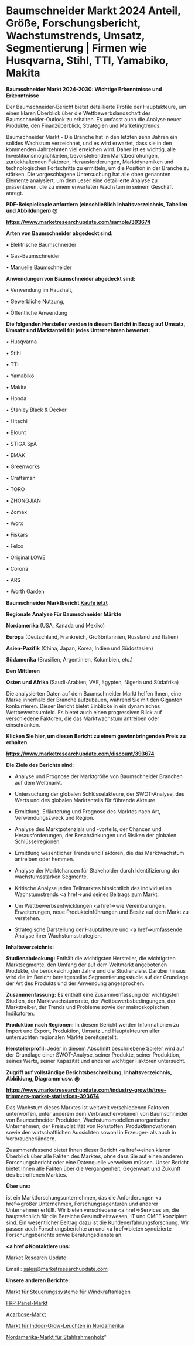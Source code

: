 # Baumschneider Markt 2024 Anteil, Größe, Forschungsbericht, Wachstumstrends, Umsatz, Segmentierung | Firmen wie Husqvarna, Stihl, TTI, Yamabiko, Makita

<strong>Baumschneider Markt 2024-2030: Wichtige Erkenntnisse und Erkenntnisse</strong>

Der Baumschneider-Bericht bietet detaillierte Profile der Hauptakteure, um einen klaren Überblick über die Wettbewerbslandschaft des Baumschneider-Outlook zu erhalten. Es umfasst auch die Analyse neuer Produkte, den Finanzüberblick, Strategien und Marketingtrends.

Baumschneider Markt - Die Branche hat in den letzten zehn Jahren ein solides Wachstum verzeichnet, und es wird erwartet, dass sie in den kommenden Jahrzehnten viel erreichen wird. Daher ist es wichtig, alle Investitionsmöglichkeiten, bevorstehenden Marktbedrohungen, zurückhaltenden Faktoren, Herausforderungen, Marktdynamiken und technologischen Fortschritte zu ermitteln, um die Position in der Branche zu stärken. Die vorgeschlagene Untersuchung hat alle oben genannten Elemente analysiert, um dem Leser eine detaillierte Analyse zu präsentieren, die zu einem erwarteten Wachstum in seinem Geschäft anregt.



<strong><b>PDF-Beispielkopie anfordern (einschließlich Inhaltsverzeichnis, Tabellen und Abbildungen) @ </b></strong>

<strong><a href=https://www.marketresearchupdate.com/sample/393674>

<strong>https://www.marketresearchupdate.com/sample/393674</u></a></strong></strong>



<strong>Arten von Baumschneider abgedeckt sind:</strong>

• Elektrische Baumschneider

• Gas-Baumschneider

• Manuelle Baumschneider



<strong>Anwendungen von Baumschneider abgedeckt sind:</strong>

• Verwendung im Haushalt,

• Gewerbliche Nutzung,

• Öffentliche Anwendung



<strong>Die folgenden Hersteller werden in diesem Bericht in Bezug auf Umsatz, Umsatz und Marktanteil für jedes Unternehmen bewertet:</strong>

• Husqvarna

• Stihl

• TTI

• Yamabiko

• Makita

• Honda

• Stanley Black & Decker

• Hitachi

• Blount

• STIGA SpA

• EMAK

• Greenworks

• Craftsman

• TORO

• ZHONGJIAN

• Zomax

• Worx

• Fiskars

• Felco

• Original LOWE

• Corona

• ARS

• Worth Garden



<strong>Baumschneider Marktbericht <a href=https://www.marketresearchupdate.com/buynow/393674>Kaufe jetzt</a></strong>



<strong>Regionale Analyse Für Baumschneider Märkte</strong>



<strong>Nordamerika</strong> (USA, Kanada und Mexiko)



<strong>Europa</strong> (Deutschland, Frankreich, Großbritannien, Russland und Italien)



<strong>Asien-Pazifik</strong> (China, Japan, Korea, Indien und Südostasien)



<strong>Südamerika</strong> (Brasilien, Argentinien, Kolumbien, etc.)



<strong>Den Mittleren</strong> 

<strong>Osten und Afrika</strong> (Saudi-Arabien, VAE, ägypten, Nigeria und Südafrika)

Die analysierten Daten auf dem Baumschneider Markt helfen Ihnen, eine Marke innerhalb der Branche aufzubauen, während Sie mit den Giganten konkurrieren. Dieser Bericht bietet Einblicke in ein dynamisches Wettbewerbsumfeld. Es bietet auch einen progressiven Blick auf verschiedene Faktoren, die das Marktwachstum antreiben oder einschränken.



<strong>Klicken Sie hier, um diesen Bericht zu einem gewinnbringenden Preis zu erhalten
</strong>

<strong><a href=https://www.marketresearchupdate.com/discount/393674>https://www.marketresearchupdate.com/discount/393674</b></u></strong></a>



<strong>Die Ziele des Berichts sind:</strong>

- Analyse und Prognose der Marktgröße von Baumschneider Branchen auf dem Weltmarkt.

- Untersuchung der globalen Schlüsselakteure, der SWOT-Analyse, des Werts und des globalen Marktanteils für führende Akteure.

- Ermittlung, Erläuterung und Prognose des Marktes nach Art, Verwendungszweck und Region.

- Analyse des Marktpotenzials und -vorteils, der Chancen und Herausforderungen, der Beschränkungen und Risiken der globalen Schlüsselregionen.

- Ermittlung wesentlicher Trends und Faktoren, die das Marktwachstum antreiben oder hemmen.

- Analyse der Marktchancen für Stakeholder durch Identifizierung der wachstumsstarken Segmente.

- Kritische Analyse jedes Teilmarktes hinsichtlich des individuellen Wachstumstrends <a href=>und</a> seines Beitrags zum Markt.

- Um Wettbewerbsentwicklungen <a href=>wie</a> Vereinbarungen, Erweiterungen, neue Produkteinführungen und Besitz auf dem Markt zu verstehen.

- Strategische Darstellung der Hauptakteure und <a href=>umfas</a>sende Analyse ihrer Wachstumsstrategien.



<strong>Inhaltsverzeichnis:</strong>



<strong>Studienabdeckung:</strong> Enthält die wichtigsten Hersteller, die wichtigsten Marktsegmente, den Umfang der auf dem Weltmarkt angebotenen Produkte, die berücksichtigten Jahre und die Studienziele. Darüber hinaus wird die im Bericht bereitgestellte Segmentierungsstudie auf der Grundlage der Art des Produkts und der Anwendung angesprochen.



<strong>Zusammenfassung:</strong> Es enthält eine Zusammenfassung der wichtigsten Studien, der Marktwachstumsrate, der Wettbewerbsbedingungen, der Markttreiber, der Trends und Probleme sowie der makroskopischen Indikatoren.



<strong>Produktion nach Regionen:</strong> In diesem Bericht werden Informationen zu Import und Export, Produktion, Umsatz und Hauptakteuren aller untersuchten regionalen Märkte bereitgestellt.



<strong>Herstellerprofil:</strong> Jeder in diesem Abschnitt beschriebene Spieler wird auf der Grundlage einer SWOT-Analyse, seiner Produkte, seiner Produktion, seines Werts, seiner Kapazität und anderer wichtiger Faktoren untersucht.



<strong><b>Zugriff auf vollständige Berichtsbeschreibung, Inhaltsverzeichnis, Abbildung, Diagramm usw. @ </b></strong>

<strong><a href=https://www.marketresearchupdate.com/industry-growth/tree-trimmers-market-statistices-393674>https://www.marketresearchupdate.com/industry-growth/tree-trimmers-market-statistices-393674</a></strong>

Das Wachstum dieses Marktes ist weltweit verschiedenen Faktoren unterworfen, unter anderem dem Verbrauchervolumen von Baumschneider von Baumschneider Produkten, Wachstumsmodellen anorganischer Unternehmen, der Preisvolatilität von Rohstoffen, Produktinnovationen sowie den wirtschaftlichen Aussichten sowohl in Erzeuger- als auch in Verbraucherländern.

Zusammenfassend bietet Ihnen dieser Bericht <a href=>einen</a> klaren Überblick über alle Fakten des Marktes, ohne dass Sie auf einen anderen Forschungsbericht oder eine Datenquelle verweisen müssen. Unser Bericht bietet Ihnen alle Fakten über die Vergangenheit, Gegenwart und Zukunft des betroffenen Marktes.



<strong>Über uns:</strong>

 ist ein Marktforschungsunternehmen, das die Anforderungen <a href=>großer</a> Unternehmen, Forschungsagenturen und anderer Unternehmen erfüllt. Wir bieten verschiedene <a href=>Services</a> an, die hauptsächlich für die Bereiche Gesundheitswesen, IT und CMFE konzipiert sind. Ein wesentlicher Beitrag dazu ist die Kundenerfahrungsforschung. Wir passen auch Forschungsberichte an und <a href=>bieten</a> syndizierte Forschungsberichte sowie Beratungsdienste an.



<strong><a href=>Kontaktiere uns:</a></strong>

Market Research Update

Email : sales@marketresearchupdate.com



<strong>Unsere anderen Berichte:</strong>

<a href=https://www.linkedin.com/pulse/wind-turbine-control-systems-market-trends-2023>Markt für Steuerungssysteme für Windkraftanlagen</a>

<a href=https://www.linkedin.com/pulse/frp-panel-market-outlooks-2023-size-shares-growth-regions>FRP-Panel-Markt</a>

<a href=https://www.linkedin.com/pulse/acarbose-market-report-2023-top-company-trends-future>Acarbose-Markt</a>

<a href=https://www.linkedin.com/pulse/north-america-indoor-grow-lights-market-2023>Markt für Indoor-Grow-Leuchten in Nordamerika</a>

<a href=https://www.linkedin.com/pulse/north-america-steel-framing-wood-market-2023>Nordamerika-Markt für Stahlrahmenholz</a>"
